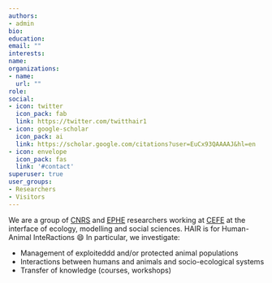 ```yaml
---
authors:
- admin
bio:
education:
email: ""
interests:
name: 
organizations:
- name: 
  url: ""
role: 
social:
- icon: twitter
  icon_pack: fab
  link: https://twitter.com/twitthair1
- icon: google-scholar
  icon_pack: ai
  link: https://scholar.google.com/citations?user=EuCx93QAAAAJ&hl=en
- icon: envelope
  icon_pack: fas
  link: '#contact'
superuser: true
user_groups:
- Researchers
- Visitors
---
```


We are a group of [CNRS](http://www.cnrs.fr/index.php) and [EPHE](https://www.ephe.fr/) researchers working at [CEFE](http://www.cefe.cnrs.fr/fr/) at the interface of ecology, modelling and social sciences. HAIR is for Human-Animal InteRactions :smile: In particular, we investigate:

* Management of exploiteddd and/or protected animal populations
* Interactions between humans and animals and socio-ecological systems
* Transfer of knowledge (courses, workshops)

